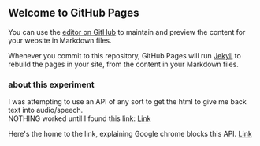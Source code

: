 ## Welcome to GitHub Pages

You can use the [editor on GitHub](https://github.com/nelliesnoodles/speechinHTML.github.io/edit/master/README.md) to maintain and preview the content for your website in Markdown files.

Whenever you commit to this repository, GitHub Pages will run [Jekyll](https://jekyllrb.com/) to rebuild the pages in your site, from the content in your Markdown files.

### about this experiment
I was attempting to use an API of any sort to get the html to give me back text into audio/speech.  
NOTHING worked until I found this link:
[Link](http://cr.kungfoo.net/speech/immediately-speak.html)

Here's the home to the link, explaining Google chrome blocks this API.
[Link](https://www.ghacks.net/2018/11/21/google-chrome-blocking-speech-synthesis-api-audio-autoplay/)


